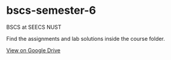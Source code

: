 # bscs-semester-6
BSCS at SEECS NUST

Find the assignments and lab solutions inside the course folder.


[View on Google Drive](https://drive.google.com/drive/folders/0Bz85UqEMm6GIam9uR1R3NWJjWWM?usp=sharing)

